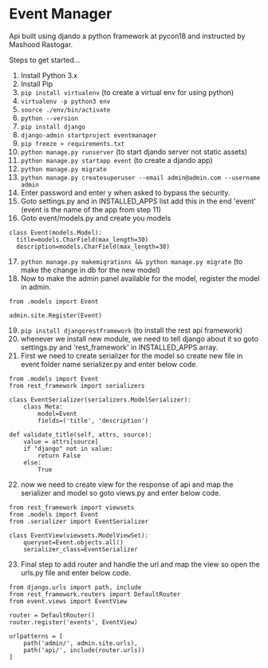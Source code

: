 # Event Manager

Api built using djando a python framework at pycon18 and instructed by Mashood Rastogar.

Steps to get started...

1. Install Python 3.x
2. Install Pip
3. `pip install virtualenv` (to create a virtual env for using python)
4. `virtualenv -p python3 env`
5. `source ./env/bin/activate`
6. `python --version`
7. `pip install django`
8. `django-admin startproject eventmanager`
9. `pip freeze > requirements.txt`
10. `python manage.py runserver` (to start djando server not static assets)
11. `python manage.py startapp event` (to create a djando app)
12. `python manage.py migrate`
13. `python manage.py createsuperuser --email admin@admin.com --username admin`
14. Enter password and enter y when asked to bypass the security.
15. Goto settings.py and in INSTALLED_APPS list add this in the end 'event' (event is the name of the app from step 11)
16. Goto event/models.py and create you models
```
class Event(models.Model):
  title=models.CharField(max_length=30)
  description=models.CharField(max_length=30)
```
17. `python manage.py makemigrations && python manage.py migrate` (to make the change in db for the new model)
18. Now to make the admin panel available for the model, register the model in admin.
```
from .models import Event

admin.site.Register(Event)
```
19. `pip install djangorestframework` (to install the rest api framework)
20. whenever we install new module, we need to tell django about it so goto settings.py and 'rest_framework' in INSTALLED_APPS array.
21. First we need to create serializer for the model so create new file in event folder name serializer.py and enter below code.
```
from .models import Event
from rest_framework import serializers

class EventSerializer(serializers.ModelSerializer):
    class Meta:
        model=Event
        fields=('title', 'description')

def validate_title(self, attrs, source):
    value = attrs[source]
    if "django" not in value:
        return False
    else:
        True
```
22. now we need to create view for the response of api and map the serializer and model so goto views.py and enter below code.
```
from rest_framework import viewsets
from .models import Event
from .serializer import EventSerializer

class EventView(viewsets.ModelViewSet):
    queryset=Event.objects.all()
    serializer_class=EventSerializer
```
23. Final step to add router and handle the url and map the view so open the urls.py file and enter below code.
```
from django.urls import path, include
from rest_framework.routers import DefaultRouter
from event.views import EventView

router = DefaultRouter()
router.register('events', EventView)

urlpatterns = [
    path('admin/', admin.site.urls),
    path('api/', include(router.urls))
]
```